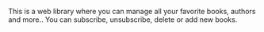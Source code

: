 
This is a web library where you can manage all your favorite books, authors and more..
You can subscribe, unsubscribe, delete or add new books.

